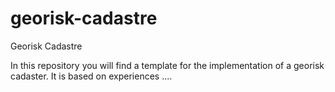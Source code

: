 # georisk-cadastre
Georisk Cadastre

In this repository you will find a template for the implementation of a georisk cadaster. It is based on experiences ....
